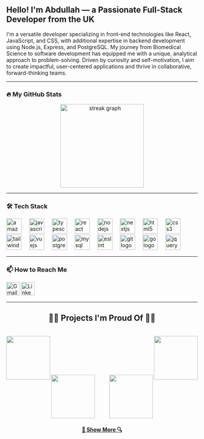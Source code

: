 <h2 align="left">Hello! I'm Abdullah — a Passionate Full-Stack Developer from the UK</h2>

<p align="left">
  I'm a versatile developer specializing in front-end technologies like React, JavaScript, and CSS, with additional expertise in backend development using Node.js, Express, and PostgreSQL. My journey from Biomedical Science to software development has equipped me with a unique, analytical approach to problem-solving. Driven by curiosity and self-motivation, I aim to create impactful, user-centered applications and thrive in collaborative, forward-thinking teams.
</p>


---

### 🔥 My GitHub Stats
<div align="center">
<!--   <img src="https://github-readme-stats.vercel.app/api?username=abduelamin&hide_title=false&hide_rank=false&show_icons=true&include_all_commits=true&count_private=true&disable_animations=false&theme=dracula&locale=en&hide_border=false" height="150" alt="stats graph"  /> -->
<!--   <img src="https://github-readme-stats.vercel.app/api/top-langs?username=abduelamin&locale=en&hide_title=false&layout=compact&card_width=320&langs_count=5&theme=dracula&hide_border=false" height="150" alt="languages graph"  /> -->
  <div align="center">
  <img src="https://streak-stats.demolab.com?user=abduelamin&locale=en&mode=daily&theme=dark&hide_border=false&border_radius=5&order=3" height="220" alt="streak graph"  /> 
</div>
</div>

---

### 🛠️ Tech Stack
<div align="left">
  <img src="https://skillicons.dev/icons?i=aws" height="40" alt="amazonwebservices logo"  />
  <img width="12" />
  <img src="https://cdn.jsdelivr.net/gh/devicons/devicon/icons/javascript/javascript-original.svg" height="40" alt="javascript logo"  />
  <img width="12" />
  <img src="https://cdn.jsdelivr.net/gh/devicons/devicon/icons/typescript/typescript-original.svg" height="40" alt="typescript logo"  />
  <img width="12" />
  <img src="https://cdn.jsdelivr.net/gh/devicons/devicon/icons/react/react-original.svg" height="40" alt="react logo"  />
  <img width="12" />
  <img src="https://cdn.simpleicons.org/nodedotjs/339933" height="40" alt="nodejs logo"  />
  <img width="12" />
  <img src="https://cdn.jsdelivr.net/gh/devicons/devicon/icons/nextjs/nextjs-original.svg" height="40" alt="nextjs logo"  />
  <img width="12" />
  <img src="https://cdn.simpleicons.org/html5/E34F26" height="40" alt="html5 logo"  />
  <img width="12" />
  <img src="https://cdn.jsdelivr.net/gh/devicons/devicon/icons/css3/css3-original.svg" height="40" alt="css3 logo"  />
  <img width="12" />
  <img src="https://cdn.simpleicons.org/tailwindcss/06B6D4" height="40" alt="tailwindcss logo"  />
  <img width="12" />
  <img src="https://cdn.jsdelivr.net/gh/devicons/devicon/icons/vuejs/vuejs-original.svg" height="40" alt="vuejs logo"  />
  <img width="12" />
  <img src="https://cdn.jsdelivr.net/gh/devicons/devicon/icons/postgresql/postgresql-original.svg" height="40" alt="postgresql logo"  />
  <img width="12" />
  <img src="https://cdn.simpleicons.org/mysql/4479A1" height="40" alt="mysql logo"  />
  <img width="12" />
  <img src="https://cdn.jsdelivr.net/gh/devicons/devicon/icons/eslint/eslint-original.svg" height="40" alt="eslint logo"  />
  <img width="12" />
  <img src="https://cdn.jsdelivr.net/gh/devicons/devicon/icons/git/git-original.svg" height="40" alt="git logo"  />
  <img width="12" />
  <img src="https://cdn.jsdelivr.net/gh/devicons/devicon/icons/go/go-original.svg" height="40" alt="go logo"  />
  <img width="12" />
  <img src="https://cdn.jsdelivr.net/gh/devicons/devicon/icons/jquery/jquery-original.svg" height="40" alt="jquery logo"  />
</div>

---

### 📫 How to Reach Me
<div align="left">
  <a href="mailto:aelamin.dev@gmail.com" title="Gmail"><img src="https://img.shields.io/static/v1?message=Gmail&logo=gmail&label=&color=D14836&logoColor=white&labelColor=&style=for-the-badge" height="35" alt="Gmail" /></a>
  <a href="https://www.linkedin.com/in/abdullahelamin/" title="LinkedIn"><img src="https://img.shields.io/static/v1?message=LinkedIn&logo=linkedin&label=&color=0077B5&logoColor=white&labelColor=&style=for-the-badge" height="35" alt="LinkedIn" /></a>
</div>

---

<h2 align="center">👨‍💻 Projects I'm Proud Of 👨‍💻</h2>
<br>
<div width="100%" align="center">
  <a align="left" href="https://github.com/abduelamin/DreamTravel" title="DreamTravel">
    <img align="left" height="115" src="https://github-readme-stats.vercel.app/api/pin/?username=abduelamin&repo=DreamTravel&theme=react&border_color=61dafb&border_radius=10&show_owner=true">
  </a>
  <a align="right" href="https://github.com/abduelamin/CartSwipe" title="CartSwipe">
    <img align="right" height="115" src="https://github-readme-stats.vercel.app/api/pin/?username=abduelamin&repo=CartSwipe&theme=react&border_color=61dafb&border_radius=10&show_owner=true">
  </a>
</div>
<br/><br/><br/><br/><br/><br/>
<div width="100%" align="center">
  <a align="left" href="https://github.com/abduelamin/Study-Buddy" title="Study Buddy">
    <img align="left" height="115" src="https://github-readme-stats.vercel.app/api/pin/?username=abduelamin&repo=Study-Buddy&theme=react&border_color=61dafb&border_radius=10&show_owner=true">
  </a>
  <a align="right" href="https://github.com/abduelamin/CryptoPulse" title="CryptoPulse">
    <img align="right" height="115" src="https://github-readme-stats.vercel.app/api/pin/?username=abduelamin&repo=CryptoPulse&theme=react&border_color=61dafb&border_radius=10&show_owner=true">
  </a>
</div>


<br/><br/><br/><br/><br/><br/>

<h4 align="center">
  <a href="https://github.com/abduelamin?tab=repositories" title="Show Repositories">🔎 Show More 🔍</a>
</h4>
